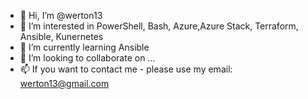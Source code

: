 - 👋 Hi, I’m @werton13
- 👀 I’m interested in PowerShell, Bash, Azure,Azure Stack, Terraform, Ansible, Kunernetes
- 🌱 I’m currently learning Ansible
- 💞️ I’m looking to collaborate on ...
- 📫 If you want to contact me - please use my email: werton13@gmail.com 

<!---
werton13/werton13 is a ✨ special ✨ repository because its `README.md` (this file) appears on your GitHub profile.
You can click the Preview link to take a look at your changes.
--->
